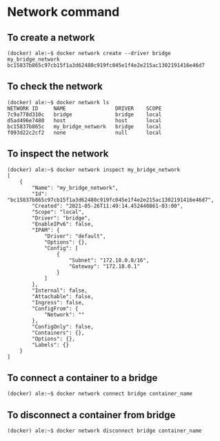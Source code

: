 # Network command

## To create a network

    (docker) ale:~$ docker network create --driver bridge my_bridge_network
    bc15837b865c97cb15f1a3d62480c919fc045e1f4e2e215ac1302191416e46d7

## To check the network

    (docker) ale:~$ docker network ls
    NETWORK ID     NAME                DRIVER    SCOPE
    7c9a778d310c   bridge              bridge    local
    d5ad496e7480   host                host      local
    bc15837b865c   my_bridge_network   bridge    local
    f093d22c2cf2   none                null      local

## To inspect the network

    (docker) ale:~$ docker network inspect my_bridge_network 
    [
        {
            "Name": "my_bridge_network",
            "Id": "bc15837b865c97cb15f1a3d62480c919fc045e1f4e2e215ac1302191416e46d7",
            "Created": "2021-05-26T11:49:14.452440861-03:00",
            "Scope": "local",
            "Driver": "bridge",
            "EnableIPv6": false,
            "IPAM": {
                "Driver": "default",
                "Options": {},
                "Config": [
                    {
                        "Subnet": "172.18.0.0/16",
                        "Gateway": "172.18.0.1"
                    }
                ]
            },
            "Internal": false,
            "Attachable": false,
            "Ingress": false,
            "ConfigFrom": {
                "Network": ""
            },
            "ConfigOnly": false,
            "Containers": {},
            "Options": {},
            "Labels": {}
        }
    ]

## To connect a container to a bridge

    (docker) ale:~$ docker network connect bridge container_name

## To disconnect a container from bridge

    (docker) ale:~$ docker network disconnect bridge container_name
